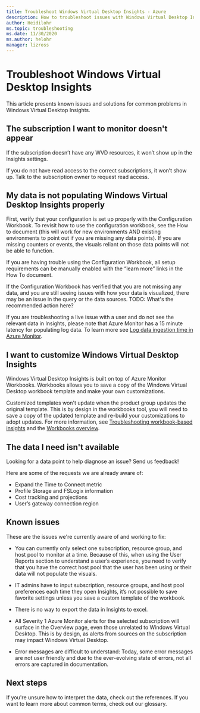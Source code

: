 ```yaml
---
title: Troubleshoot Windows Virtual Desktop Insights - Azure
description: How to troubleshoot issues with Windows Virtual Desktop Insights.
author: Heidilohr
ms.topic: troubleshooting
ms.date: 11/30/2020
ms.author: helohr
manager: lizross
---
```

# Troubleshoot Windows Virtual Desktop Insights

This article presents known issues and solutions for common problems in Windows Virtual Desktop Insights.

## The subscription I want to monitor doesn't appear 

If the subscription doesn’t have any WVD resources, it won’t show up in the Insights settings.

If you do not have read access to the correct subscriptions, it won’t show up. Talk to the subscription owner to request read access.

## My data is not populating Windows Virtual Desktop Insights properly

First, verify that your configuration is set up properly with the Configuration Workbook. To revisit how to use the configuration workbook, see the How to document (this will work for new environments AND existing environments to point out if you are missing any data points). If you are missing counters or events, the visuals reliant on those data points will not be able to function.

If you are having trouble using the Configuration Workbook, all setup requirements can be manually enabled with the “learn more” links in the How To document.

If the Configuration Workbook has verified that you are not missing any data, and you are still seeing issues with how your data is visualized, there may be an issue in the query or the data sources. TODO: What's the recommended action here?

If you are troubleshooting a live issue with a user and do not see the relevant data in Insights, please note that Azure Monitor has a 15 minute latency for populating log data. To learn more see [Log data ingestion time in Azure Monitor](.../azure-monitor/platform/data-ingestion-time.md).

## I want to customize Windows Virtual Desktop Insights

Windows Virtual Desktop Insights is built on top of Azure Monitor Workbooks. Workbooks allows you to save a copy of the Windows Virtual Desktop workbook template and make your own customizations.

Customized templates won't update when the product group updates the original template. This is by design in the workbooks tool, you will need to save a copy of the updated template and re-build your customizations to adopt updates. For more information, see [Troubleshooting workbook-based insights](../azure-monitor/insights/troubleshoot-workbooks.md) and the [Workbooks overview](../azure-monitor/platform/workbooks-overview.md).

## The data I need isn't available

Looking for a data point to help diagnose an issue? Send us feedback!

Here are some of the requests we are already aware of:

- Expand the Time to Connect metric
- Profile Storage and FSLogix information
- Cost tracking and projections
- User’s gateway connection region

## Known issues

These are the issues we're currently aware of and working to fix:

- You can currently only select one subscription, resource group, and host pool to monitor at a time. Because of this, when using the User Reports section to understand a user’s experience, you need to verify that you have the correct host pool that the user has been using or their data will not populate the visuals.

- IT admins have to input subscription, resource groups, and host pool preferences each time they open Insights, it’s not possible to save favorite settings unless you save a custom template of the workbook.

- There is no way to export the data in Insights to excel.

- All Severity 1 Azure Monitor alerts for the selected subscription will surface in the Overview page, even those unrelated to Windows Virtual Desktop. This is by design, as alerts from sources on the subscription may impact Windows Virtual Desktop.

- Error messages are difficult to understand: Today, some error messages are not user friendly and due to the ever-evolving state of errors, not all errors are captured in documentation.

## Next steps

If you're unsure how to interpret the data, check out the references. If you want to learn more about common terms, check out our glossary.

<!---Add new articles once I have links--->